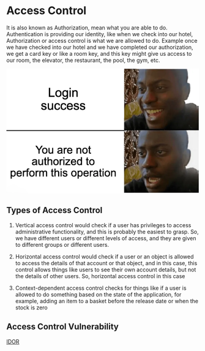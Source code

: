 # Access Control

It is also known as Authorization, mean what you are able to do. Authentication is providing our identity, like when we check into our hotel, Authorization or access control is what we are allowed to do. Example once we have checked into our hotel and we have completed our authorization, we get a card key or like a room key, and this key might give us access to our room, the elevator, the restaurant, the pool, the gym, etc.

![Access Control](../images/access_control.png)

## Types of Access Control

1. Vertical access control would check if a user has privileges to access administrative functionality, and this is probably the easiest to grasp. So, we have different users or different levels of access, and they are given to different groups or different users.

2. Horizontal access control would check if a user or an object is allowed to access the details of that account or that object, and in this case, this control allows things like users to see their own account details, but not the details of other users. So, horizontal access control in this case

3. Context-dependent access control checks for things like if a user is allowed to do something based on the state of the application, for example, adding an item to a basket before the release date or when the stock is zero

## Access Control Vulnerability

[IDOR](idor.md)
